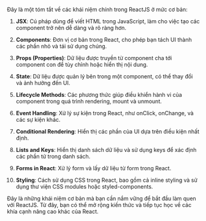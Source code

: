 Đây là một tóm tắt về các khái niệm chính trong ReactJS ở mức cơ bản:

1. **JSX**: Cú pháp dùng để viết HTML trong JavaScript, làm cho việc tạo các component trở nên dễ dàng và rõ ràng hơn.

2. **Components**: Đơn vị cơ bản trong React, cho phép bạn tách UI thành các phần nhỏ và tái sử dụng chúng.

3. **Props (Properties)**: Dữ liệu được truyền từ component cha tới component con để tùy chỉnh hoặc hiển thị nội dung.

4. **State**: Dữ liệu được quản lý bên trong một component, có thể thay đổi và ảnh hưởng đến UI.

5. **Lifecycle Methods**: Các phương thức giúp điều khiển hành vi của component trong quá trình rendering, mount và unmount.

6. **Event Handling**: Xử lý sự kiện trong React, như onClick, onChange, và các sự kiện khác.

7. **Conditional Rendering**: Hiển thị các phần của UI dựa trên điều kiện nhất định.

8. **Lists and Keys**: Hiển thị danh sách dữ liệu và sử dụng keys để xác định các phần tử trong danh sách.

9. **Forms in React**: Xử lý form và lấy dữ liệu từ form trong React.

10. **Styling**: Cách sử dụng CSS trong React, bao gồm cả inline styling và sử dụng thư viện CSS modules hoặc styled-components.

Đây là những khái niệm cơ bản mà bạn cần nắm vững để bắt đầu làm quen với ReactJS. Từ đây, bạn có thể mở rộng kiến thức và tiếp tục học về các khía cạnh nâng cao khác của React.

